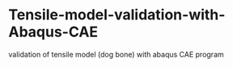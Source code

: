 # Tensile-model-validation-with-Abaqus-CAE
validation of tensile model (dog bone) with abaqus CAE program
